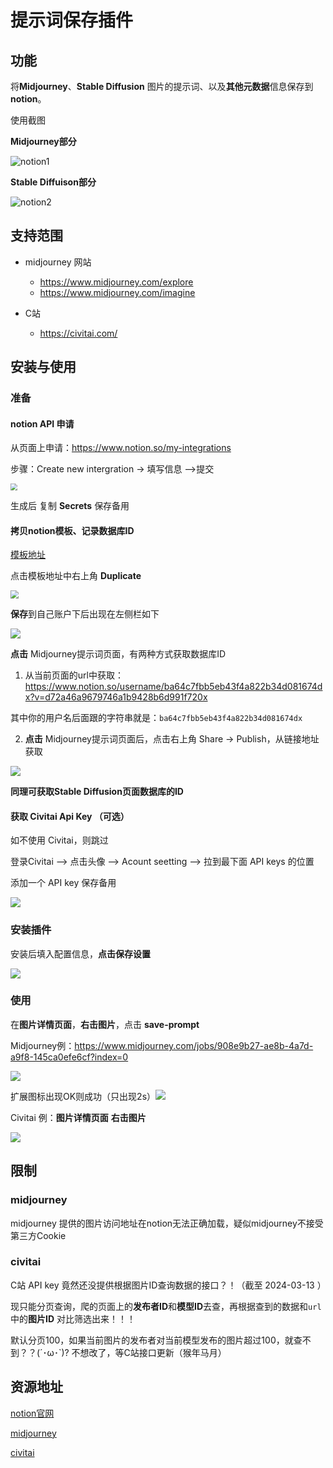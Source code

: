 # 提示词保存插件

## 功能
将**Midjourney**、**Stable Diffusion** 图片的提示词、以及**其他元数据**信息保存到**notion**。



使用截图

**Midjourney部分**

![notion1](./other/notion1.jpg)

**Stable Diffuison部分**

![notion2](./other/notion2.jpg)



## 支持范围
- midjourney 网站
    - https://www.midjourney.com/explore
    - https://www.midjourney.com/imagine

- C站
    - https://civitai.com/

## 安装与使用

### 准备

#### notion API 申请

从页面上申请：https://www.notion.so/my-integrations

步骤：Create new intergration -> 填写信息 -->提交

<img src="./other/notion6.jpg" style="zoom:67%;" />

生成后 复制 **Secrets** 保存备用

#### 拷贝notion模板、记录数据库ID

[模板地址](https://mikotoayu.notion.site/Save-Prompt-template-835950fa263147bda2a2876d2c824f83)

点击模板地址中右上角 **Duplicate**

<img src="./other/notion3.jpg" style="zoom: 80%;" />

**保存**到自己账户下后出现在左侧栏如下

![](./other/notion4.jpg)

**点击** Midjourney提示词页面，有两种方式获取数据库ID

1. 从当前页面的url中获取：https://www.notion.so/username/ba64c7fbb5eb43f4a822b34d081674dx?v=d72a46a9679746a1b9428b6d991f720x

其中你的用户名后面跟的字符串就是：`ba64c7fbb5eb43f4a822b34d081674dx`

2. **点击** Midjourney提示词页面后，点击右上角 Share -> Publish，从链接地址获取

![](./other/notion5.jpg)

**同理可获取Stable Diffusion页面数据库的ID**





#### 获取 Civitai Api Key （可选）

如不使用 Civitai，则跳过

登录Civitai --> 点击头像 --> Acount seetting --> 拉到最下面 API keys 的位置

添加一个 API key 保存备用

![](./other/c1.jpg)



### 安装插件

安装后填入配置信息，**点击保存设置**

![](./other/sp1.jpg)

### 使用

在**图片详情页面**，**右击图片**，点击 **save-prompt**

Midjourney例：https://www.midjourney.com/jobs/908e9b27-ae8b-4a7d-a9f8-145ca0efe6cf?index=0

![](./other/sp2.jpg)

扩展图标出现OK则成功（只出现2s）![](./other/sp3.jpg)

Civitai 例：**图片详情页面** **右击图片**

![](./other/c2.jpg)




## 限制

### midjourney

midjourney 提供的图片访问地址在notion无法正确加载，疑似midjourney不接受第三方Cookie



### civitai

C站 API key 竟然还没提供根据图片ID查询数据的接口？！（截至 2024-03-13 ）

现只能分页查询，爬的页面上的**发布者ID**和**模型ID**去查，再根据查到的数据和`url`中的**图片ID** 对比筛选出来！！！

默认分页100，如果当前图片的发布者对当前模型发布的图片超过100，就查不到？？(´･ω･`)? 不想改了，等C站接口更新（猴年马月）



## 资源地址

[notion官网](https://www.notion.so/)

[midjourney](https://www.midjourney.com/)

[civitai](https://civitai.com/)
